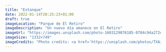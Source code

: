 ```yaml
---
title: "Estanque"
date: 2022-01-14T20:25:23+01:00
draft: true
imageLocation: "Parque de El Retiro"
imageDescription: "Un nuevo día amanece en El Retiro"
imageUrl: "https://images.unsplash.com/photo-1603129876185-0784c94a272d?ixlib=rb-1.2.1&ixid=MnwxMjA3fDB8MHxwaG90by1wYWdlfHx8fGVufDB8fHx8&auto=format&fit=crop&w=1332&q=80"
imageSize: "1332×749"
imageCredits: "Photo credits: <a href='https://unsplash.com/photos/TXAiRj0DmEU'>Unsplash</a>"
---
```

